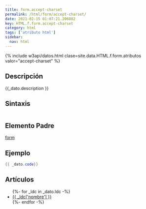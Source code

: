 ```yaml
---
title: form.accept-charset
permalink: /html/form/accept-charset/
date: 2021-02-15 01:07:21.206802
key: HTML.f.form.accept-charset
category: html
tags: ['atributo html']
sidebar: 
  nav: html
---
```


{% include w3api/datos.html clase=site.data.HTML.f.form.atributos valor="accept-charset" %}

## Descripción
{{_dato.description }}

## Sintaxis
~~~html
~~~

## Elemento Padre
[form](/html/form/)

## Ejemplo
~~~java
{{ _dato.code}}
~~~

## Artículos
<ul>
{%- for _ldc in _dato.ldc -%}
   <li>
       <a href="{{_ldc['url'] }}">{{ _ldc['nombre'] }}</a>
   </li>
{%- endfor -%}
</ul>
